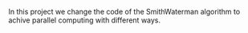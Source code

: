 In this project we change the code of the SmithWaterman algorithm to achive parallel computing with different ways.
